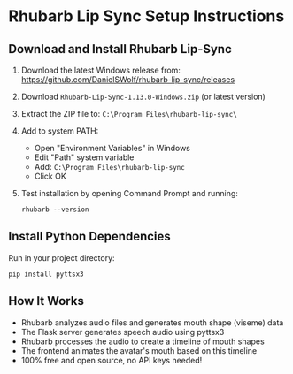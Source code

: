 # Rhubarb Lip Sync Setup Instructions

## Download and Install Rhubarb Lip-Sync

1. Download the latest Windows release from:
   https://github.com/DanielSWolf/rhubarb-lip-sync/releases

2. Download `Rhubarb-Lip-Sync-1.13.0-Windows.zip` (or latest version)

3. Extract the ZIP file to:
   `C:\Program Files\rhubarb-lip-sync\`

4. Add to system PATH:
   - Open "Environment Variables" in Windows
   - Edit "Path" system variable
   - Add: `C:\Program Files\rhubarb-lip-sync`
   - Click OK

5. Test installation by opening Command Prompt and running:
   ```
   rhubarb --version
   ```

## Install Python Dependencies

Run in your project directory:
```
pip install pyttsx3
```

## How It Works

- Rhubarb analyzes audio files and generates mouth shape (viseme) data
- The Flask server generates speech audio using pyttsx3
- Rhubarb processes the audio to create a timeline of mouth shapes
- The frontend animates the avatar's mouth based on this timeline
- 100% free and open source, no API keys needed!
